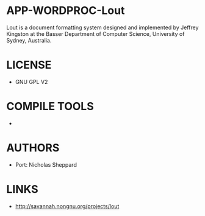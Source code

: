APP-WORDPROC-Lout
=================

Lout is a document formatting system designed and implemented by Jeffrey Kingston at the Basser Department of Computer Science, University of Sydney, Australia. 

LICENSE
===============
* GNU GPL V2

COMPILE TOOLS
===============
* 

AUTHORS
===============
* Port: Nicholas Sheppard

LINKS
===============
* http://savannah.nongnu.org/projects/lout
